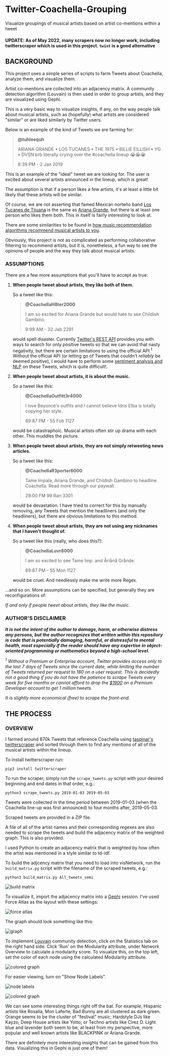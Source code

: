 # Twitter-Coachella-Grouping
Visualize groupings of musical artists based on artist co-mentions within a tweet

#### UPDATE: As of May 2022, many scrapers now no longer work, including twitterscraper which is used in this project. `twint` is a good alternative

## BACKGROUND

This project uses a simple series of scripts to farm Tweets about Coachella, analyze them, and visualize them.

Artist co-mentions are collected into an adjacency matrix. A community detection algorithm (Louvain) is then used in order to group artists, and they are visualized using Gephi. 

This is a very basic way to visualize insights, if any, on the way people talk about musical artists, such as (hopefully) what artists are considered "similar" or are liked similarly by Twitter users.

Below is an example of the kind of Tweets we are farming for:
>**@tuhleequh**
>
>ARIANA GRANDE • LOS TUCANES • THE 1975 • BILLIE EILLISH • YG • DVSN 
>brb literally crying over the #coachella lineup 😭😭😭
>
>8:39 PM - 2 Jan 2019

This is an example of the "ideal" tweet we are looking for. The user is excited about several artists announced in the lineup, which is great!

The assumption is that if a person likes a few artists, it's at least a little bit likely that these artists will be similar. 

Of course, we are not asserting that famed Mexican norteño band [Los Tucanes de Tijuana](https://en.wikipedia.org/wiki/Los_Tucanes_de_Tijuana) is the same as [Ariana Grande](https://en.wikipedia.org/wiki/Ariana_Grande), but there is at least one person who likes them both. This in itself is fairly interesting to look at. 

There are some similarities to be found in [how music recommendation algorithms recommend musical artists to you](https://medium.com/datadriveninvestor/behind-spotify-recommendation-engine-a9b5a27a935).

Obviously, this project is not as complicated as performing collaborative filtering to recommend artists, but it is, nonetheless, a fun way to see the opinions of people and the way they talk about musical artists.

### ASSUMPTIONS

There are a few more assumptions that you'll have to accept as true:

1. **When people tweet about artists, they like both of them.**

   So a tweet like this:
   >**@CoachellaH8ter2000**
   >
   >I am so excited for Ariana Grande but would hate to see Childish Gambino.
   >
   >9:99 AM - 32 Jab 2291
   
   would spell disaster. Currently [Twitter's REST API](https://developer.twitter.com/en/docs/tweets/rules-and-filtering/overview/standard-operators) provides you with ways to search for only positive tweets so that we can avoid that nasty negativity, but there are certain limitations to using the official API.<sup>1</sup> Without the official API (or letting go of Tweets that couldn't _reliably_ be deemed positive), I would have to perform some [sentiment analysis and NLP](https://en.wikipedia.org/wiki/Sentiment_analysis) on these Tweets, which is quite difficult!. 

2. **When people tweet about artists, it is about the music.**

   So a tweet like this:
   >**@CoachellaOutfitt3r4000**
   >
   >I love Beyoncé's outfits and I cannot believe Idris Elba is totally copying her style.
   >
   >89:87 PM - 55 Fob 1127
   
   would be catastraphoic. Musical artists often stir up drama with each other. This muddles the picture.

3. **When people tweet about artists, they are not simply retweeting news articles.**

   So a tweet like this:
   >**@CoachellaR3porter6000**
   >
   >Tame Impala, Ariana Grande, and Childish Gambino to headline Coachella. Read more through our paywall.
   >
   >29:00 FM 99 Ran 3301
   
   would be devastation. I have tried to correct for this by manually removing, any Tweets that mention the headliners (and only the headliners), but there are obvious limitations to this method. 
   
4. **When people tweet about artists, they are not using any nicknames that I haven't thought of.**

   So a tweet like this (really, who does this?):
   >**@CoachellaLuvr8000**
   >
   >I am so excited to see Tame Imp. and Åriånå Grånde.
   >
   >89:87 PM - 55 Mon 1127
   
   would be cruel. And needlessly make me write more Regex. 

...and so on. More assumptions can be specified, but generally they are reconfigurations of:

_If and only if people tweet about artists, they like the music._

### AUTHOR'S DISCLAIMER

**_It is not the intent of the author to damage, harm, or otherwise distress any persons, but the author recognizes that written within this repository is code  that is potentially damaging, harmful, or distressful to mental health, most especially if the reader should have any expertise in object-oriented programming or mathematics beyond a high-school level._**

_<sup>1</sup> Without a Premium or Enterprise account, Twitter provides access only to the last 7 days of Tweets since the current date, while limiting the number of Tweets returned per request to 180 on a user request. This is decidedly not a good thing if you do not have the patience to scrape Tweets every week for five months or cannot afford to drop the [$1900](https://developer.twitter.com/en/docs/tweets/search/overview/premium) on a Premium Developer account to get 1 million tweets._ 

_It is slightly more economical (free) to scrape the front-end._ 

## THE PROCESS

### OVERVIEW
I farmed around 870k Tweets that reference Coachella using [taspinar's](https://github.com/taspinar) [twitterscraper](https://github.com/taspinar/twitterscraper) and sorted through them to find any mentions of all of the musical artists within the lineup.

To install twitterscraper run:

```pip3 install twitterscraper```

To run the scraper, simply run the `scrape_tweets.py` script with your desired beginning and end dates in that order, e.g.:

```python3 scrape_tweets.py 2019-01-03 2019-05-03``` 

Tweets were collected in the time period between 2019-01-03 (when the Coachella line-up was first announced) to four months after, 2019-05-03.

Scraped tweets are provided in a ZIP file. 

A file of all of the artist names and their corresponding regexes are also needed to scrape the tweets and build the adjacency matrix of the weighted graph. This is also provided. 

I used Python to create an adjacency matrix that is weighted by how often the artist was mentioned in a style similar to td-idf. 

To build the adjcency matrix that you need to load into visNetwork, run the `build_matrix.py` script with the filename of the scraped tweets, e.g.:

```python3 build_matrix.py All_tweets_semi```

![build matrix](/readme_images/build_matrix.png)

To visualize it, import the adjacency matrix into a [Gephi](https://gephi.org/) session. I've used Force Atlas as the layout with these settings:

![force atlas](/readme_images/force_atlas.png)

The graph should look something like this:

![graph](/readme_images/graph_no_color.png)

To implement [Louvain](https://en.wikipedia.org/wiki/Louvain_method) community detection, click on the Statistics tab on the right hand side. Click 'Run' on the Modularity attribute, under Network Overview to calculate a modularity score. To visualize this, on the top left, set the color of each node using the calculated Modularity attribute. 

![colored graph](/readme_images/graph.png)

For easier viewing, turn on "Show Node Labels".

![node labels](/readme_images/node_labels.png)

![colored graph](/readme_images/graph_labeled.png)

We can see some interesting things right off the bat. For example, Hispanic artists like Rosalía, Mon Laferte, Bad Bunny are all clustered as dark green. Orange seems to be the cluster of "festival" music; Hardstyle DJs like Kayzo, Deep House artists like Yotto, or Techno artists like Cirez D. Light blue and lavender both seem to be, at least from my perspective, more popular and well known artists like BLACKPINK or Ariana Grande. 

There are definitely more interesting insights that can be gained from this data. Visualizing this in Gephi is just one of them! 


